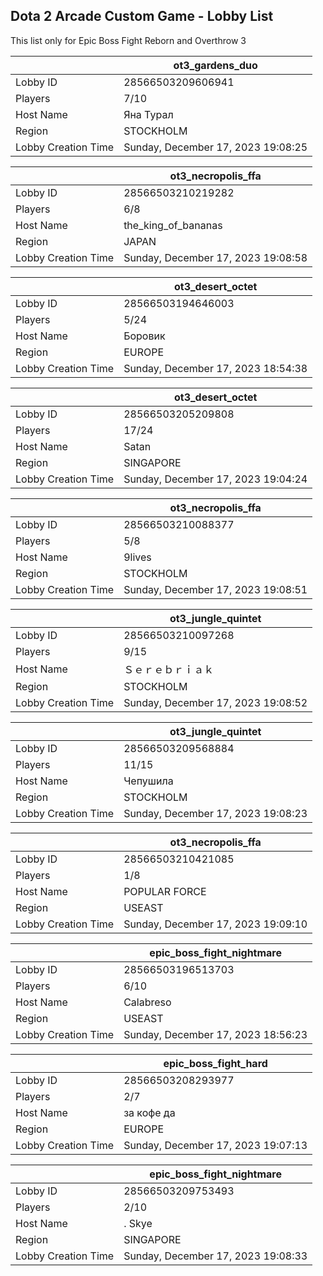 ## Dota 2 Arcade Custom Game - Lobby List

This list only for Epic Boss Fight Reborn and Overthrow 3

|  | ot3_gardens_duo |
| ------ | ------ |
| Lobby ID | 28566503209606941 |
| Players | 7/10 |
| Host Name | Яна Турал |
| Region | STOCKHOLM |
| Lobby Creation Time | Sunday, December 17, 2023 19:08:25 |


|  | ot3_necropolis_ffa |
| ------ | ------ |
| Lobby ID | 28566503210219282 |
| Players | 6/8 |
| Host Name | the_king_of_bananas |
| Region | JAPAN |
| Lobby Creation Time | Sunday, December 17, 2023 19:08:58 |


|  | ot3_desert_octet |
| ------ | ------ |
| Lobby ID | 28566503194646003 |
| Players | 5/24 |
| Host Name | Боровик |
| Region | EUROPE |
| Lobby Creation Time | Sunday, December 17, 2023 18:54:38 |


|  | ot3_desert_octet |
| ------ | ------ |
| Lobby ID | 28566503205209808 |
| Players | 17/24 |
| Host Name | Satan |
| Region | SINGAPORE |
| Lobby Creation Time | Sunday, December 17, 2023 19:04:24 |


|  | ot3_necropolis_ffa |
| ------ | ------ |
| Lobby ID | 28566503210088377 |
| Players | 5/8 |
| Host Name | 9lives |
| Region | STOCKHOLM |
| Lobby Creation Time | Sunday, December 17, 2023 19:08:51 |


|  | ot3_jungle_quintet |
| ------ | ------ |
| Lobby ID | 28566503210097268 |
| Players | 9/15 |
| Host Name | Ｓｅｒｅｂｒｉａｋ |
| Region | STOCKHOLM |
| Lobby Creation Time | Sunday, December 17, 2023 19:08:52 |


|  | ot3_jungle_quintet |
| ------ | ------ |
| Lobby ID | 28566503209568884 |
| Players | 11/15 |
| Host Name | Чепушила |
| Region | STOCKHOLM |
| Lobby Creation Time | Sunday, December 17, 2023 19:08:23 |


|  | ot3_necropolis_ffa |
| ------ | ------ |
| Lobby ID | 28566503210421085 |
| Players | 1/8 |
| Host Name | POPULAR FORCE |
| Region | USEAST |
| Lobby Creation Time | Sunday, December 17, 2023 19:09:10 |


|  | epic_boss_fight_nightmare |
| ------ | ------ |
| Lobby ID | 28566503196513703 |
| Players | 6/10 |
| Host Name | Calabreso |
| Region | USEAST |
| Lobby Creation Time | Sunday, December 17, 2023 18:56:23 |


|  | epic_boss_fight_hard |
| ------ | ------ |
| Lobby ID | 28566503208293977 |
| Players | 2/7 |
| Host Name | за кофе да |
| Region | EUROPE |
| Lobby Creation Time | Sunday, December 17, 2023 19:07:13 |


|  | epic_boss_fight_nightmare |
| ------ | ------ |
| Lobby ID | 28566503209753493 |
| Players | 2/10 |
| Host Name | . Skye |
| Region | SINGAPORE |
| Lobby Creation Time | Sunday, December 17, 2023 19:08:33 |



